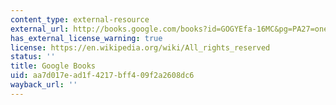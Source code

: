 ```yaml
---
content_type: external-resource
external_url: http://books.google.com/books?id=GOGYEfa-16MC&pg=PA27=onepage
has_external_license_warning: true
license: https://en.wikipedia.org/wiki/All_rights_reserved
status: ''
title: Google Books
uid: aa7d017e-ad1f-4217-bff4-09f2a2608dc6
wayback_url: ''
---
```

